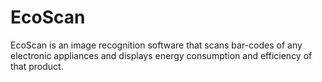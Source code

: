 # EcoScan

EcoScan is an image recognition software that scans bar-codes of any electronic appliances and displays energy consumption and efficiency of that product.

